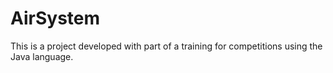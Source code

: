# AirSystem
This is a project developed with part of a training for competitions using the Java language.
